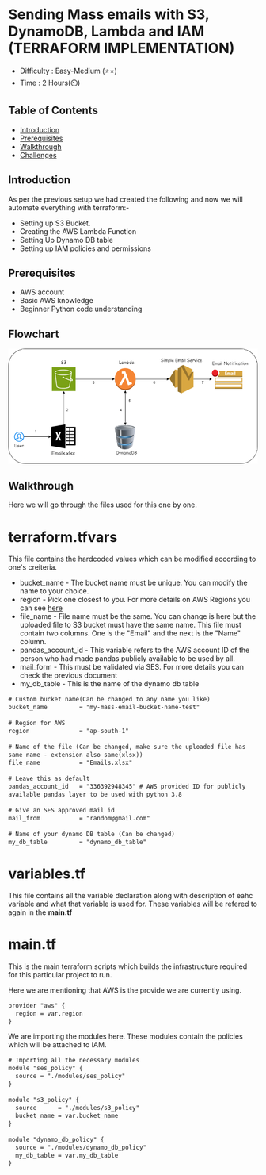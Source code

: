 
# Sending Mass emails with S3, DynamoDB, Lambda and IAM (TERRAFORM IMPLEMENTATION)

- Difficulty : Easy-Medium (⭐⭐)
- Time : 2 Hours(⏲️)

## Table of Contents
- [Introduction](#introduction)
- [Prerequisites](#Prerequisites)
- [Walkthrough](#walkthrough)
- [Challenges](#challenges)
  
## Introduction
  
As per the previous setup we had created the following and now we will automate everything with terraform:-
- Setting up S3 Bucket.
- Creating the AWS Lambda Function 
- Setting Up Dynamo DB table
- Setting up IAM policies and permissions
  
## Prerequisites
- AWS account
- Basic AWS knowledge
- Beginner Python code understanding
  
## Flowchart
![Flowchart](https://github.com/ravitejams94/DevOpsProjects/blob/main/2%20-%20Sending%20Mass%20Email%20with%20S3%2C%20DynamoDB%2C%20Lambda%20and%20IAM/Mass%20Email.png)

## Walkthrough
Here we will go through the files used for this one by one.

# terraform.tfvars

This file contains the hardcoded values which can be modified according to one's creiteria. 
- bucket_name - The bucket name must be unique. You can modify the name to your choice.
- region - Pick one closest to you. For more details on AWS Regions you can see [here](https://docs.aws.amazon.com/AmazonRDS/latest/UserGuide/Concepts.RegionsAndAvailabilityZones.html)
- file_name - File name must be the same. You can change is here but the uploaded file to S3 bucket must have the same name. This file must contain two columns. One is the "Email" and the next is the "Name" column.
- pandas_account_id - This variable refers to the AWS account ID of the person who had made pandas publicly available to be used by all.
- mail_form - This must be validated via SES. For more details you can check the previous document
- my_db_table - This is the name of the dynamo db table


```
# Custom bucket name(Can be changed to any name you like)
bucket_name         = "my-mass-email-bucket-name-test"

# Region for AWS
region              = "ap-south-1"

# Name of the file (Can be changed, make sure the uploaded file has same name - extension also same(xlsx))
file_name           = "Emails.xlsx" 

# Leave this as default
pandas_account_id   = "336392948345" # AWS provided ID for publicly available pandas layer to be used with python 3.8

# Give an SES approved mail id
mail_from           = "random@gmail.com"

# Name of your dynamo DB table (Can be changed)
my_db_table         = "dynamo_db_table"
```

# variables.tf

This file contains all the variable declaration along with description of eahc variable and what that variable is used for. These variables will be refered to again in the **main.tf**

# main.tf 

This is the main terraform scripts which builds the infrastructure required for this particular project to run. 

Here we are mentioning that AWS is the provide we are currently using.
```
provider "aws" {
  region = var.region
}
```

We are importing the modules here. These modules contain the policies which will be attached to IAM.
```
# Importing all the necessary modules
module "ses_policy" {
  source = "./modules/ses_policy"
}

module "s3_policy" {
  source      = "./modules/s3_policy"
  bucket_name = var.bucket_name
}

module "dynamo_db_policy" {
  source = "./modules/dynamo_db_policy"
  my_db_table = var.my_db_table
}
```

